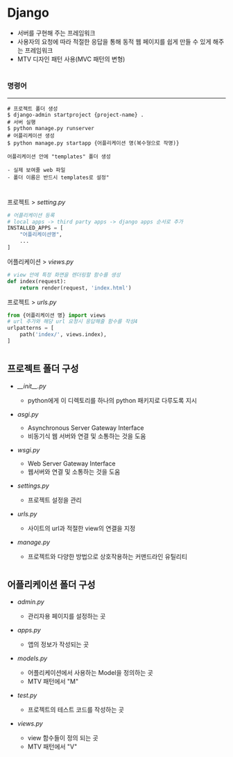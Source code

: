 # Django

- 서버를 구현해 주는 프레임워크
- 사용자의 요청에 따라 적절한 응답을 통해 동적 웹 페이지를 쉽게 만들 수 있게 해주는 프레임워크
- MTV 디자인 패턴 사용(MVC 패턴의 변형)

#

### 명령어

---

```
# 프로젝트 폴더 생성
$ django-admin startproject {project-name} .
# 서버 실행
$ python manage.py runserver
# 어플리케이션 생성
$ python manage.py startapp {어플리케이션 명(복수형으로 작명)}
```

```
어플리케이션 안에 "templates" 폴더 생성

- 실제 보여줄 web 파일
- 폴더 이름은 반드시 templates로 설정"
```

#

프로젝트 > _setting.py_

```python
# 어플리케이션 등록
# local apps -> third party apps -> django apps 순서로 추가
INSTALLED_APPS = [
	"어플리케이션명",
	...
]
```

어플리케이션 > _views.py_

```python
# view 안에 특정 화면을 렌더링할 함수를 생성
def index(request):
	return render(request, 'index.html')
```

프로젝트 > _urls.py_

```python
from {어플리케이션 명} import views
# url 추가와 해당 url 요청시 응답해줄 함수를 작성4
urlpatterns = [
	path('index/', views.index),
]
```

#

## 프로젝트 폴더 구성

- _\_\_init\_\_.py_

  - python에게 이 디렉토리를 하나의 python 패키지로 다루도록 지시

- _asgi.py_

  - Asynchronous Server Gateway Interface
  - 비동기식 웹 서버와 연결 및 소통하는 것을 도움

- _wsgi.py_

  - Web Server Gateway Interface
  - 웹서버와 연결 및 소통하는 것을 도움

- _settings.py_

  - 프로젝트 설정을 관리

- _urls.py_

  - 사이트의 url과 적절한 view의 연결을 지정

- _manage.py_
  - 프로젝트와 다양한 방법으로 상호작용하는 커맨드라인 유틸리티

#

## 어플리케이션 폴더 구성

- _admin.py_

  - 관리자용 페이지를 설정하는 곳

- _apps.py_

  - 앱의 정보가 작성되는 곳

- _models.py_

  - 어플리케이션에서 사용하는 Model을 정의하는 곳
  - MTV 패턴에서 "M"

- _test.py_

  - 프로젝트의 테스트 코드를 작성하는 곳

- _views.py_

  - view 함수들이 정의 되는 곳
  - MTV 패턴에서 "V"
